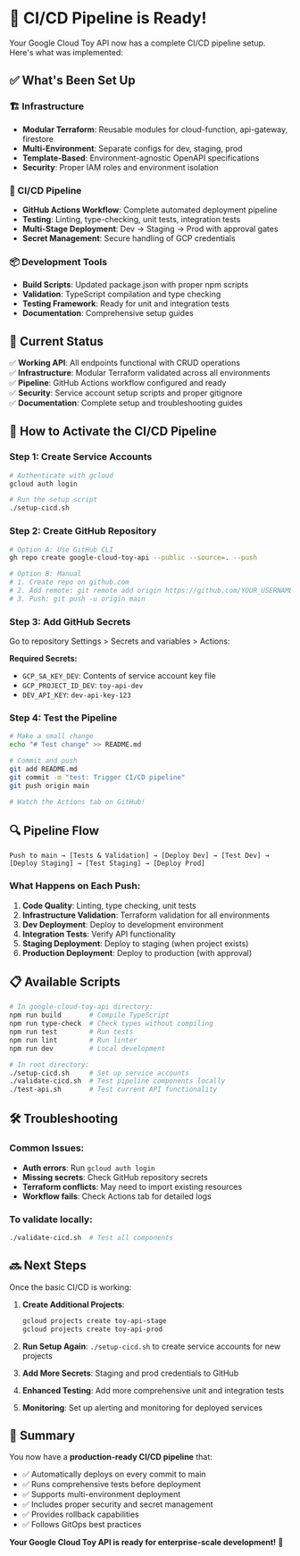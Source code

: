 # 🚀 CI/CD Pipeline is Ready!

Your Google Cloud Toy API now has a complete CI/CD pipeline setup. Here's what was implemented:

## ✅ What's Been Set Up

### 🏗️ Infrastructure
- **Modular Terraform**: Reusable modules for cloud-function, api-gateway, firestore
- **Multi-Environment**: Separate configs for dev, staging, prod
- **Template-Based**: Environment-agnostic OpenAPI specifications
- **Security**: Proper IAM roles and environment isolation

### 🔄 CI/CD Pipeline  
- **GitHub Actions Workflow**: Complete automated deployment pipeline
- **Testing**: Linting, type-checking, unit tests, integration tests
- **Multi-Stage Deployment**: Dev → Staging → Prod with approval gates
- **Secret Management**: Secure handling of GCP credentials

### 📦 Development Tools
- **Build Scripts**: Updated package.json with proper npm scripts
- **Validation**: TypeScript compilation and type checking
- **Testing Framework**: Ready for unit and integration tests
- **Documentation**: Comprehensive setup guides

## 🎯 Current Status

✅ **Working API**: All endpoints functional with CRUD operations  
✅ **Infrastructure**: Modular Terraform validated across all environments  
✅ **Pipeline**: GitHub Actions workflow configured and ready  
✅ **Security**: Service account setup scripts and proper gitignore  
✅ **Documentation**: Complete setup and troubleshooting guides  

## 🚀 How to Activate the CI/CD Pipeline

### Step 1: Create Service Accounts
```bash
# Authenticate with gcloud
gcloud auth login

# Run the setup script
./setup-cicd.sh
```

### Step 2: Create GitHub Repository
```bash
# Option A: Use GitHub CLI
gh repo create google-cloud-toy-api --public --source=. --push

# Option B: Manual
# 1. Create repo on github.com
# 2. Add remote: git remote add origin https://github.com/YOUR_USERNAME/google-cloud-toy-api.git
# 3. Push: git push -u origin main
```

### Step 3: Add GitHub Secrets
Go to repository Settings > Secrets and variables > Actions:

**Required Secrets:**
- `GCP_SA_KEY_DEV`: Contents of service account key file
- `GCP_PROJECT_ID_DEV`: `toy-api-dev`
- `DEV_API_KEY`: `dev-api-key-123`

### Step 4: Test the Pipeline
```bash
# Make a small change
echo "# Test change" >> README.md

# Commit and push
git add README.md
git commit -m "test: Trigger CI/CD pipeline"
git push origin main

# Watch the Actions tab on GitHub!
```

## 🔍 Pipeline Flow

```
Push to main → [Tests & Validation] → [Deploy Dev] → [Test Dev] → [Deploy Staging] → [Test Staging] → [Deploy Prod]
```

### What Happens on Each Push:
1. **Code Quality**: Linting, type checking, unit tests
2. **Infrastructure Validation**: Terraform validation for all environments  
3. **Dev Deployment**: Deploy to development environment
4. **Integration Tests**: Verify API functionality
5. **Staging Deployment**: Deploy to staging (when project exists)
6. **Production Deployment**: Deploy to production (with approval)

## 📋 Available Scripts

```bash
# In google-cloud-toy-api directory:
npm run build       # Compile TypeScript
npm run type-check  # Check types without compiling
npm run test        # Run tests
npm run lint        # Run linter
npm run dev         # Local development

# In root directory:
./setup-cicd.sh     # Set up service accounts
./validate-cicd.sh  # Test pipeline components locally
./test-api.sh       # Test current API functionality
```

## 🛠️ Troubleshooting

### Common Issues:
- **Auth errors**: Run `gcloud auth login` 
- **Missing secrets**: Check GitHub repository secrets
- **Terraform conflicts**: May need to import existing resources
- **Workflow fails**: Check Actions tab for detailed logs

### To validate locally:
```bash
./validate-cicd.sh  # Test all components
```

## 🔜 Next Steps

Once the basic CI/CD is working:

1. **Create Additional Projects**:
   ```bash
   gcloud projects create toy-api-stage
   gcloud projects create toy-api-prod
   ```

2. **Run Setup Again**: `./setup-cicd.sh` to create service accounts for new projects

3. **Add More Secrets**: Staging and prod credentials to GitHub

4. **Enhanced Testing**: Add more comprehensive unit and integration tests

5. **Monitoring**: Set up alerting and monitoring for deployed services

## 🎉 Summary

You now have a **production-ready CI/CD pipeline** that:
- ✅ Automatically deploys on every commit to main
- ✅ Runs comprehensive tests before deployment
- ✅ Supports multi-environment deployment
- ✅ Includes proper security and secret management
- ✅ Provides rollback capabilities
- ✅ Follows GitOps best practices

**Your Google Cloud Toy API is ready for enterprise-scale development!** 🚀